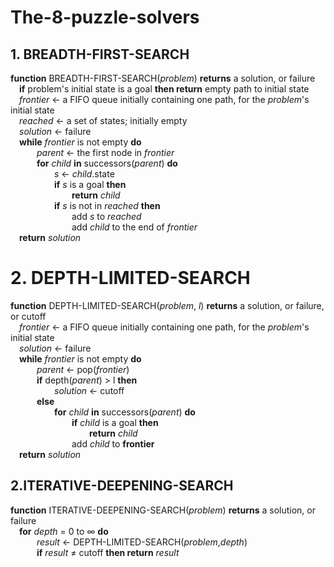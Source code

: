 # The-8-puzzle-solvers

## 1. BREADTH-FIRST-SEARCH

__function__ BREADTH-FIRST-SEARCH(_problem_) __returns__ a solution, or failure  
&emsp;__if__ problem's initial state is a goal __then return__ empty path to initial state  
&emsp;_frontier_ &larr; a FIFO queue initially containing one path, for the _problem_'s initial state  
&emsp;_reached_ &larr; a set of states; initially empty  
&emsp;_solution_ &larr; failure  
&emsp;__while__  _frontier_ is not empty __do__  
&emsp;&emsp;&emsp;_parent_ &larr; the first node in _frontier_  
&emsp;&emsp;&emsp;__for__ _child_ __in__ successors(_parent_) __do__   
&emsp;&emsp;&emsp;&emsp;&emsp;_s_ &larr; _child_.state  
&emsp;&emsp;&emsp;&emsp;&emsp;__if__ _s_ is a goal  __then__  
&emsp;&emsp;&emsp;&emsp;&emsp;&emsp;&emsp;__return__  _child_  
&emsp;&emsp;&emsp;&emsp;&emsp;__if__ _s_ is not in _reached_ __then__  
&emsp;&emsp;&emsp;&emsp;&emsp;&emsp;&emsp;add _s_ to _reached_  
&emsp;&emsp;&emsp;&emsp;&emsp;&emsp;&emsp;add _child_ to the end of _frontier_  
&emsp;__return__  _solution_


# 2. DEPTH-LIMITED-SEARCH

__function__ DEPTH-LIMITED-SEARCH(_problem_, _l_) __returns__ a solution, or failure, or cutoff  
&emsp;_frontier_ &larr; a FIFO queue initially containing one path, for the _problem_'s initial state  
&emsp;_solution_ &larr; failure  
&emsp;__while__  _frontier_ is not empty __do__  
&emsp;&emsp;&emsp;_parent_ &larr; pop(_frontier_)  
&emsp;&emsp;&emsp;__if__ depth(_parent_) > l __then__  
&emsp;&emsp;&emsp;&emsp;&emsp;_solution_ &larr; cutoff  
&emsp;&emsp;&emsp;__else__  
&emsp;&emsp;&emsp;&emsp;&emsp;__for__ _child_ __in__ successors(_parent_) __do__  
&emsp;&emsp;&emsp;&emsp;&emsp;&emsp;&emsp;__if__ _child_ is a goal __then__  
&emsp;&emsp;&emsp;&emsp;&emsp;&emsp;&emsp;&emsp;&emsp;__return__ _child_  
&emsp;&emsp;&emsp;&emsp;&emsp;&emsp;&emsp;add _child_ to __frontier__  
&emsp;__return__  _solution_  

## 2.ITERATIVE-DEEPENING-SEARCH

__function__ ITERATIVE-DEEPENING-SEARCH(_problem_) __returns__ a solution, or failure  
&emsp;__for__ _depth_ = 0 to &infin; __do__  
&emsp;&emsp;&emsp;_result_ &larr; DEPTH\-LIMITED\-SEARCH(_problem_,_depth_)  
&emsp;&emsp;&emsp;__if__ _result_ &ne; cutoff __then return__ _result_
